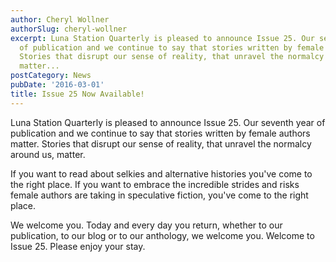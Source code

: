 ```yaml
---
author: Cheryl Wollner
authorSlug: cheryl-wollner
excerpt: Luna Station Quarterly is pleased to announce Issue 25. Our seventh year
  of publication and we continue to say that stories written by female authors matter.
  Stories that disrupt our sense of reality, that unravel the normalcy around us,
  matter...
postCategory: News
pubDate: '2016-03-01'
title: Issue 25 Now Available!
---
```

Luna Station Quarterly is pleased to announce Issue 25. Our seventh year of publication and we continue to say that stories written by female authors matter. Stories that disrupt our sense of reality, that unravel the normalcy around us, matter.

If you want to read about selkies and alternative histories you've come to the right place. If you want to embrace the incredible strides and risks female authors are taking in speculative fiction, you've come to the right place.

We welcome you. Today and every day you return, whether to our publication, to our blog or to our anthology, we welcome you. Welcome to Issue 25. Please enjoy your stay.